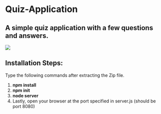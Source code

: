 # Quiz-Application
<h2>A simple quiz application with a few questions and answers.</h2>
<img src="https://user-images.githubusercontent.com/25343696/112947898-0a334a00-9140-11eb-889e-63afd9cb908f.png">

<h2>Installation Steps:</h2>

<p>Type the following commands after extracting the Zip file.</p>
<ol>
  <li><b>npm install</b></li>
  <li><b>npm init</b></li>
  <li><b>node server</b></li>
  <li>Lastly, open your browser at the port specified in server.js (should be port 8080)</li>
</ol>


